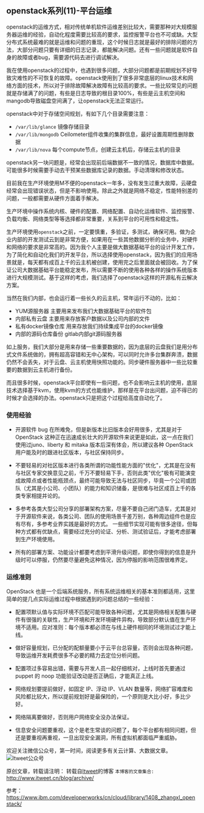 openstack系列(11)-平台运维
---

openstack的运维方式，相对传统单机软件运维差别比较大，需要那种对大规模服务器运维的经验，自动化程度需要比较高的要求，监控报警平台也不可或缺。大型分布式系统最难的就是运维和问题的重现，这个时候日志就是最好的排除问题的方法，大部分问题只要有详细的日志记录，都能解决问题。还有一些问题就是软件自身的故障或者bug，需要源代码去进行调试解决。

我在使用openstack的过程中，也遇到很多问题，大部分问题都是前期规划不好导致灾难性的不可恢复的故障。openstack使用到了很多非常底层的linux技术和网络方面的技术，所以对于排除故障解决故障有比较高的要求。一些比较常见的问题就是存储满了的问题，有些是日志导致的根目录100%，有些是云主机空间和mangodb导致磁盘空间满了，让openstack无法正常运行。

openstack中对于存储空间规划，有如下几个目录需要注意：

- `/var/lib/glance`         镜像存储目录
- `/var/lib/mongodb`        Ceilometer组件收集的集群信息，最好设置周期性删除数据
- `/var/lib/nova`           每个compute节点，创建云主机后，存储云主机的目录

openstack另一块问题是，经常会出现前后端数据不一致的情况，数据库中数据。可能很多时候需要手动去干预某些数据库记录的数据。手动清理和修改状态。

目前我在生产环境使用M不便的openstack一年多，没有发生过重大故障，云硬盘经常会出现错误状态，但是不影响使用。除此之外就是网络不稳定，性能特别差的问题，一般都需要从硬件方面着手解决。

生产环境中操作系统内核、硬件的配置、网络配置、自动化运维软件、监控报警、负载均衡、网络类型等等选择都非常重要，关系到平台的可用性和稳定性。

生产环境使用`openstack`之前，一定要慎重，多验证，多测试，确保可用。做为企业内部的开发测试云到是非常方便，如果用在一些其他数据分析的业务中，对硬件和网络的要求是非常高的。因为我个人主要是做大数据基础平台的设计开发工作，为了简化和自动化我们的开发平台，所以选择使用openstack，因为我们的应用场景就是，每天都有成百上千的云主机被创建，使用完之后里面就会被回收。为了保证公司大数据基础平台能稳定发布，所以需要不断的使用各种各样的操作系统版本进行大规模测试。基于这样的考虑，我们选择了openstack这样的开源私有云解决方案。

当然在我们内部，也会运行着一些长久的云主机，常年运行不动的，比如：

- YUM源服务器            主要用来发布我们大数据基础平台的软件包
- 内部私有云盘            主要用来存放客户数据以及公司内部的文件
- 私有docker镜像仓库      用来存放我们持续集成平台的docker镜像
- 内部的源码仓库备份       gitlab内部git源码服务器

如上服务，我们大部分是用来存储一些重要数据的，因为底层的云盘我们是用分布式文件系统做的，拥有超高容错和无中心架构，可以同时允许多台集群奔溃，数据仍然不会丢失，对于云盘、云主机使用快照功能的。同步硬件服务器中一些比较重要的数据到云主机进行备份。

而且很多时候，openstack平台即使有一些问题，也不会影响云主机的使用，底层技术选择基于kvm，使用kvm的方式也能维护，那样是在平台出问题，迫不得已的时候才会选择的办法。openstack只是把这个过程给高度自动化了。

### 使用经验

- 开源软件 bug 在所难免，但是新版本比旧版本会好用很多，尤其是对于 OpenStack 这种正在迅速成长壮大的开源软件来说更是如此，这一点在我们使用过juno、liberty 和 mitaka 版本后深有体会，所以建议各种 OpenStack 用户能及时的跟进社区版本，与社区保持同步。

- 不要轻易的对社区版本进行各类所谓的功能性能方面的"优化"，尤其是在没有与社区专家交换意见之前，千万不要轻易下手，否则此类"优化"极有可能演变成故障点或者性能瓶颈点，最终可能导致无法与社区同步，毕竟一个公司或团队（尤其是小公司、小团队）的能力和知识储备，是很难与社区成百上千的各类专家相提并论的。

- 多参考各类大型公司分享的部署架构方案，尽量不要自己闭门造车，尤其是对于开源软件来说，各类公司、团队的使用场景千差万别，各种周边组件也是应有尽有，多参考业界实践是最好的方式。
一些细节实现可能有很多途径，但每种方式都有优缺点，需要经过充分的论证、分析、测试验证后，才能考虑部署到生产环境使用。

- 所有的部署方案、功能设计都要考虑到平滑升级问题，即使你得到的信息是升级时可以停服，仍然要尽量避免这种情况，因为停服的影响范围很难界定。

### 运维准则

OpenStack 也是一个后端系统服务，所有系统运维相关的基本准则都适用，这里简单的提几点实际运维过程中根据遇到的问题总结的一些经验：

- 配置项默认值与实际环境不匹配可能导致各种问题，尤其是网络相关配置与硬件有很强的关联性，生产环境和开发环境硬件异构，导致部分默认值在生产环境不适用。应对准则：每个版本都必须在与线上硬件相同的环境测试过才能上线。

- 做好容量规划，已分配的配额量要小于云平台总容量，否则会出现各种问题，导致运维开发耗费很多不必要的精力去定位分析问题。

- 配置项过多容易出错，需要与开发人员一起仔细核对，上线时首先要通过 puppet 的 noop 功能验证改动是否正确后，才能真正上线。

- 网络规划要提前做好，如固定 IP、浮动 IP、VLAN 数量等，网络扩容难度和风险都比较大，所以提前规划好是最保险的，一个原则是大比小好，多比少好。

- 网络隔离要做好，否则用户网络安全没办法保证。

- 信息安全问题要重视，这个是老生常谈的问题了，每个平台都有相同问题，但还是要重视再重视，一旦出现安全漏洞，所有虚拟机都面临严重威胁。

欢迎关注微信公众号，第一时间，阅读更多有关云计算、大数据文章。
![Itweet公众号](https://github.com/itweet/labs/raw/master/common/img/weixin_public.png)

原创文章，转载请注明： 转载自[Itweet](http://www.itweet.cn)的博客
`本博客的文章集合:` http://www.itweet.cn/blog/archive/

参考： https://www.ibm.com/developerworks/cn/cloud/library/1408_zhangxl_openstack/

